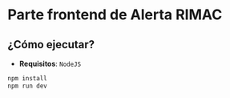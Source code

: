 # Parte frontend de Alerta RIMAC

## ¿Cómo ejecutar?

- **Requisitos**: `NodeJS`

```bash
npm install
npm run dev
```
